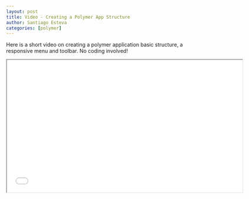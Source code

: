 ```yaml
---
layout: post
title: Video - Creating a Polymer App Structure
author: Santiago Esteva
categories: [polymer]
---
```


Here is a short video on creating a polymer application basic structure, a responsive menu and toolbar. No coding involved!

<section style="text-align:center">
  <iframe width="640" height="360" src="//www.youtube.com/embed/fUkp-VLimx4"></iframe>
</section>

